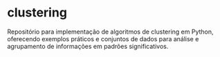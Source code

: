 # clustering
Repositório para implementação de algoritmos de clustering em Python, oferecendo exemplos práticos e conjuntos de dados para análise e agrupamento de informações em padrões significativos.
